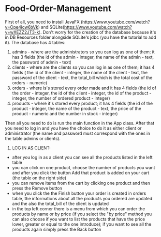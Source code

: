 # Food-Order-Management
First of all, you need to install JavaFX (https://www.youtube.com/watch?v=Ope4icw6bVk) and SQLite(https://www.youtube.com/watch?v=wXEZZ2JT3-k).
Don't worry for the creation of the database because it's in DB Resources folder alongside SQLite's jdbc (you have the tutorial to add it).
The database has 4 tables:
1) admins - where are the administrators so you can log as one of them; it has 3 fields (the id of the admin - integer, the name of the admin - text, the password of admin - text)
2) clients - where are the clients so you can log in as one of them; it has 4 fields ( the id of the client - integer, the name of the client - text, the password of the client - text, the total_bill which is the total cost of the orders - numeric)
3) orders - where is's stored every order made and it has 4 fields (the id of the order - integer, the id of the client - integer, the id of the product - integer, the number of ordered product - integer)
4) products - where it's stored every product; it has 4 fields (the id of the product - integer, the name of the product - text, the price of the product - numeric and the number in stock - integer)

Then all you need to do is run the main function in the App class. After that you need to log in and you have the choice to do it as either client or administrator (the name and password must correspond with the ones in the table admins or clients).
1) LOG IN AS CLIENT:
- after you log in as a client you can see all the products listed in the left table
- you can click on one product, choose the number of products you want and after you click the button Add that product is added on your cart (the table on the right side)
- you can remove items from the cart by clicking one product and then press the Remove button
- when you click the the Finish button your order is created in orders table, the informations about all the products you ordered are updated and the also the total_bill of the client is updated
- in the top left corner there is a menu from which you can order the products by name or by price (if you select the "by price" method you can also choose if you want to list the products that have the price lower, greater or equal to the one introduce); if you want to see all the products again simply press the Back button
